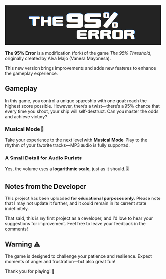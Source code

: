 ![Logo](/Branding/Banner.png)

**The 95% Error** is a modification (fork) of the game *The 95% Threshold*, originally created by Alva Majo (Vanesa Mayonesa).  

This new version brings improvements and adds new features to enhance the gameplay experience.  

## Gameplay  
In this game, you control a unique spaceship with one goal: reach the highest score possible. However, there’s a twist—there’s a 95% chance that every time you shoot, your ship will self-destruct. Can you master the odds and achieve victory?  

### Musical Mode 🎵  
Take your experience to the next level with **Musical Mode**! Play to the rhythm of your favorite tracks—MP3 audio is fully supported.  

### A Small Detail for Audio Purists  
Yes, the volume uses a **logarithmic scale**, just as it should. 🎚️  

## Notes from the Developer  
This project has been uploaded **for educational purposes only**. Please note that I may not update it further, and it could remain in its current state indefinitely.  

That said, this is my first project as a developer, and I’d love to hear your suggestions for improvement. Feel free to leave your feedback in the comments!  

## Warning ⚠️  
The game is designed to challenge your patience and resilience. Expect moments of anger and frustration—but also great fun!  

Thank you for playing! 🙌  
